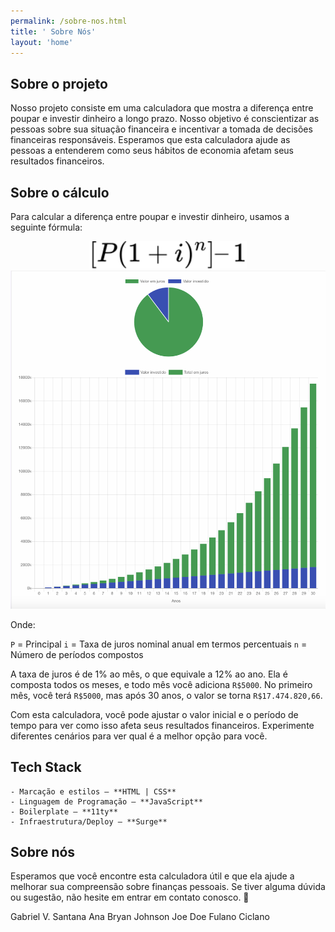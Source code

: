 ```yaml
---
permalink: /sobre-nos.html
title: ' Sobre Nós'
layout: 'home'
---
```


## Sobre o projeto

Nosso projeto consiste em uma calculadora que mostra a diferença entre poupar e investir dinheiro a longo prazo. Nosso objetivo é conscientizar as pessoas sobre sua situação financeira e incentivar a tomada de decisões financeiras responsáveis. Esperamos que esta calculadora ajude as pessoas a entenderem como seus hábitos de economia afetam seus resultados financeiros.

## Sobre o cálculo

Para calcular a diferença entre poupar e investir dinheiro, usamos a seguinte fórmula:

<div align="center">
  <img width="50%" src="../assets/images/compound-formula-equation.svg">
  <br />
  <img src="../assets/images/compound-interest-graph.png">
</div>

Onde:

`P` = Principal
`i` = Taxa de juros nominal anual em termos percentuais
`n` = Número de períodos compostos

A taxa de juros é de 1% ao mês, o que equivale a 12% ao ano. Ela é composta todos os meses, e todo mês você adiciona `R$5000`. No primeiro mês, você terá `R$5000`, mas após 30 anos, o valor se torna `R$17.474.820,66`.

Com esta calculadora, você pode ajustar o valor inicial e o período de tempo para ver como isso afeta seus resultados financeiros. Experimente diferentes cenários para ver qual é a melhor opção para você.

## Tech Stack

    - Marcação e estilos — **HTML | CSS**
    - Linguagem de Programação — **JavaScript**
    - Boilerplate — **11ty**
    - Infraestrutura/Deploy — **Surge**

## Sobre nós

Esperamos que você encontre esta calculadora útil e que ela ajude a melhorar sua compreensão sobre finanças pessoais. Se tiver alguma dúvida ou sugestão, não hesite em entrar em contato conosco. 🙂

Gabriel V. Santana
Ana
Bryan
Johnson
Joe Doe
Fulano
Ciclano